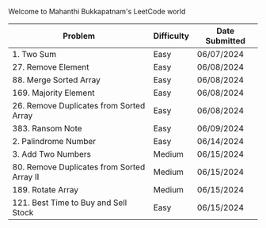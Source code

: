 Welcome to Mahanthi Bukkapatnam's LeetCode world

| Problem                                 | Difficulty | Date Submitted  |
|-----------------------------------------|------------|-----------------|
| 1. Two Sum                              | Easy       | 06/07/2024      |
| 27. Remove Element                      | Easy       | 06/08/2024      |
| 88. Merge Sorted Array                  | Easy       | 06/08/2024      |
| 169. Majority Element                   | Easy       | 06/08/2024      |
| 26. Remove Duplicates from Sorted Array | Easy       | 06/08/2024      |
| 383. Ransom Note                        | Easy       | 06/09/2024      |
| 2. Palindrome Number                    | Easy       | 06/14/2024      |
| 3. Add Two Numbers                      | Medium     | 06/15/2024      |
| 80. Remove Duplicates from Sorted Array II | Medium  | 06/15/2024      |
| 189. Rotate Array | Medium | 06/15/2024 |
| 121. Best Time to Buy and Sell Stock | Easy | 06/15/2024 |



